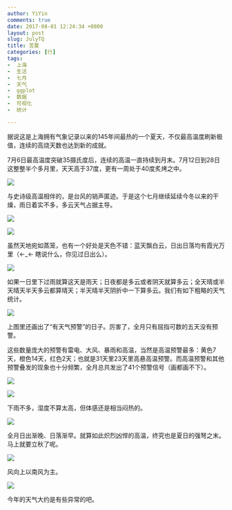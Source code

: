 ```yaml
---
author: YiYin
comments: true
date: 2017-08-01 12:24:34 +0800
layout: post
slug: JulyTQ
title: 苦夏
categories: [行]
tags:
-  上海
-  生活
-  七月
-  天气
-  ggplot
-  数据
-  可视化
-  统计

---
```


据说这是上海拥有气象记录以来的145年间最热的一个夏天，不仅最高温度刷新极值，连续的高烧天数也达到新的成就。

7月6日最高温度突破35摄氏度后，连续的高温一直持续到月末。7月12日到28日这整整半个多月里，天天高于37度，更有一周处于40度炙烤之中。

![](//whyhow.cf/images/July/ondo.png)

与史诗级高温相伴的，是台风的销声匿迹。于是这个七月继续延续今冬以来的干燥，雨日着实不多，多云天气占据主导。

![](//whyhow.cf/images/July/tenkou.png)

![](//whyhow.cf/images/July/tenkou2.png)

虽然天地宛如蒸笼，也有一个好处是天色不错：蓝天飘白云，日出日落均有霞光万里（&larr;_&larr; 瞎说什么，你见过日出么）。

![](//whyhow.cf/images/July/glow.jpg)

如果一日里下过雨就算这天是雨天；日夜都是多云或者阴天就算多云；全天晴或半天晴天半天多云都算晴天；半天晴半天阴折中一下算多云。我们有如下粗略的天气统计。

![](//whyhow.cf/images/July/tenkouall.png)

上图里还画出了“有天气预警”的日子。厉害了，全月只有屈指可数的五天没有预警。

这些数量庞大的预警有雷电、大风、暴雨和高温，当然是高温预警最多：黄色7天，橙色14天，红色2天；也就是31天里23天里高悬高温预警。而高温预警和其他预警叠发的现象也十分频繁，全月总共发出了41个预警信号（画都画不下）。

![](//whyhow.cf/images/July/alert.png)

![](//whyhow.cf/images/July/alert2.png)

下雨不多，湿度不算太高，但体感还是相当闷热的。

![](//whyhow.cf/images/July/humi.png)

全月日出渐晚、日落渐早。就算如此炽烈凶悍的高温，终究也是夏日的强弩之末。马上就要立秋了呢。

![](//whyhow.cf/images/July/taiyo.png)

风向上以南风为主。

![](//whyhow.cf/images/July/wind.png)

今年的天气大约是有些异常的吧。
